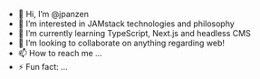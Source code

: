 - 👋 Hi, I’m @jpanzen
- 👀 I’m interested in JAMstack technologies and philosophy
- 🌱 I’m currently learning TypeScript, Next.js and headless CMS
- 💞️ I’m looking to collaborate on anything regarding web!
- 📫 How to reach me ...
- ⚡ Fun fact: ...

<!---
jpanzen/jpanzen is a ✨ special ✨ repository because its `README.md` (this file) appears on your GitHub profile.
You can click the Preview link to take a look at your changes.
--->
